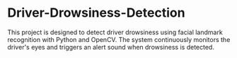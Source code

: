 # Driver-Drowsiness-Detection
This project is designed to detect driver drowsiness using facial landmark recognition with Python and OpenCV. The system continuously monitors the driver's eyes and triggers an alert sound when drowsiness is detected. 
